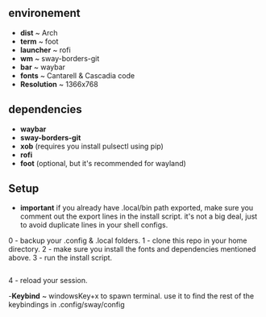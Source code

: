 ## environement

- **dist** ~ Arch
- **term** ~ foot
- **launcher** ~ rofi
- **wm** ~ sway-borders-git
- **bar** ~ waybar
- **fonts** ~ Cantarell & Cascadia code 
- **Resolution** ~ 1366x768

## dependencies

- **waybar**
- **sway-borders-git**
- **xob** (requires you install pulsectl using pip)
- **rofi**
- **foot** (optional, but it's recommended for wayland)

## Setup

- **important** if you already have .local/bin path exported, make sure you comment out the export lines in the install script. it's not a big deal, just to avoid duplicate lines in your shell configs.

0 - backup your .config & .local folders. 
1 - clone this repo in your home directory.
2 - make sure you install the fonts and dependencies mentioned above.
3 - run the install script.

```cd dots && ./install
```
4 - reload your session.

-**Keybind** ~ windowsKey+x to spawn terminal. use it to find the rest of the keybindings in .config/sway/config




